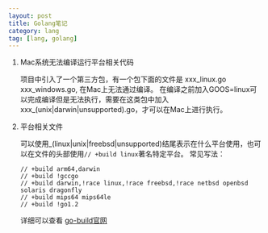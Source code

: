 ```yaml
---
layout: post
title: Golang笔记
category: lang
tag: [lang, golang]
---
```


1. Mac系统无法编译运行平台相关代码

	项目中引入了一个第三方包，有一个包下面的文件是 xxx_linux.go xxx_windows.go, 在Mac上无法通过编译。
	在编译之前加入GOOS=linux可以完成编译但是无法执行，需要在这类包中加入 xxx_(unix|darwin|unsupported).go，才可以在Mac上进行执行。

2. 平台相关文件

	可以使用_(linux|unix|freebsd|unsupported)结尾表示在什么平台使用，也可以在文件的头部使用`// +build linux`著名特定平台。
	常见写法：

	```
	// +build arm64,darwin
	// +build !gccgo
	// +build darwin,!race linux,!race freebsd,!race netbsd openbsd solaris dragonfly
	// +build mips64 mips64le
	// +build !go1.2
	```

	详细可以查看 [go-build官网](https://golang.org/pkg/go/build/)

